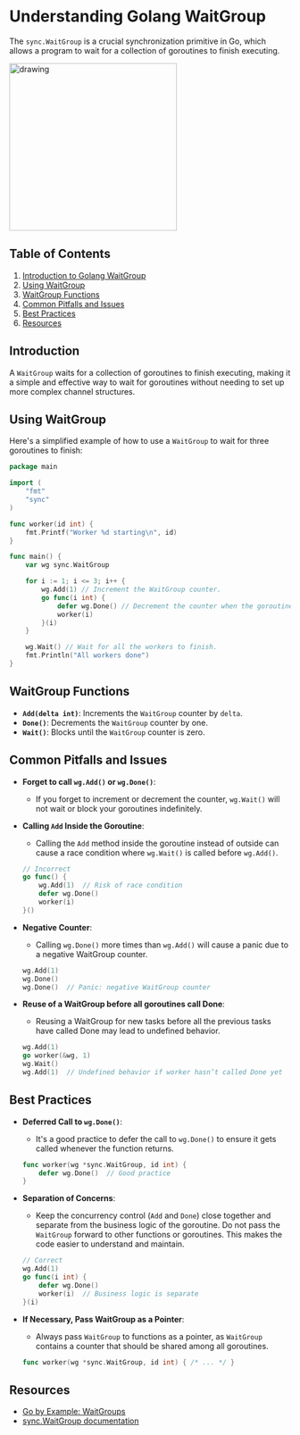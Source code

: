 # Understanding Golang WaitGroup

The `sync.WaitGroup` is a crucial synchronization primitive in Go, which allows a program to wait for a collection of
goroutines to finish executing.

<img src="../../../../docs/images/gopher_wait.png" alt="drawing" height="300"/>

## Table of Contents

1. [Introduction to Golang WaitGroup](#introduction)
2. [Using WaitGroup](#using-waitgroup)
3. [WaitGroup Functions](#waitgroup-functions)
4. [Common Pitfalls and Issues](#common-pitfalls-and-issues)
5. [Best Practices](#best-practices)
6. [Resources](#resources)

## Introduction

A `WaitGroup` waits for a collection of goroutines to finish executing, making it a simple and effective way to wait for
goroutines without needing to set up more complex channel structures.

## Using WaitGroup

Here's a simplified example of how to use a `WaitGroup` to wait for three goroutines to finish:

```go
package main

import (
	"fmt"
	"sync"
)

func worker(id int) {
	fmt.Printf("Worker %d starting\n", id)
}

func main() {
	var wg sync.WaitGroup

	for i := 1; i <= 3; i++ {
		wg.Add(1) // Increment the WaitGroup counter.
		go func(i int) {
			defer wg.Done() // Decrement the counter when the goroutine completes.
			worker(i)
		}(i)
	}

	wg.Wait() // Wait for all the workers to finish.
	fmt.Println("All workers done")
}
```

## WaitGroup Functions

- **`Add(delta int)`**: Increments the `WaitGroup` counter by `delta`.
- **`Done()`**: Decrements the `WaitGroup` counter by one.
- **`Wait()`**: Blocks until the `WaitGroup` counter is zero.


## Common Pitfalls and Issues

- **Forget to call `wg.Add()` or `wg.Done()`**:
    - If you forget to increment or decrement the counter, `wg.Wait()` will not wait or block your goroutines
      indefinitely.


- **Calling `Add` Inside the Goroutine**:
    - Calling the `Add` method inside the goroutine instead of outside can cause a race condition where `wg.Wait()` is
      called before `wg.Add()`.

    ```go
    // Incorrect
    go func() {
        wg.Add(1)  // Risk of race condition
        defer wg.Done()
        worker(i)
    }()
    ```

- **Negative Counter**:
    - Calling `wg.Done()` more times than `wg.Add()` will cause a panic due to a negative WaitGroup counter.
    ```go
    wg.Add(1)
    wg.Done()
    wg.Done()  // Panic: negative WaitGroup counter
    ```

- **Reuse of a WaitGroup before all goroutines call Done**:
    - Reusing a WaitGroup for new tasks before all the previous tasks have called Done may lead to undefined behavior.
    ```go
    wg.Add(1)
    go worker(&wg, 1)
    wg.Wait()
    wg.Add(1)  // Undefined behavior if worker hasn’t called Done yet
    ```

## Best Practices

- **Deferred Call to `wg.Done()`**:
    - It's a good practice to defer the call to `wg.Done()` to ensure it gets called whenever the function returns.
    ```go
    func worker(wg *sync.WaitGroup, id int) {
        defer wg.Done()  // Good practice
    }
    ```

- **Separation of Concerns**:
    - Keep the concurrency control (`Add` and `Done`) close together and separate from the business logic of the
      goroutine. Do not pass the `WaitGroup` forward to other functions or goroutines. This makes the code easier to
      understand and maintain.

    ```go
    // Correct
    wg.Add(1)
    go func(i int) {
        defer wg.Done()
        worker(i)  // Business logic is separate
    }(i)
    ```

- **If Necessary, Pass WaitGroup as a Pointer**:
    - Always pass `WaitGroup` to functions as a pointer, as `WaitGroup` contains a counter that should be shared among
      all goroutines.
    ```go
    func worker(wg *sync.WaitGroup, id int) { /* ... */ }
    ```

## Resources

- [Go by Example: WaitGroups](https://gobyexample.com/waitgroups)
- [sync.WaitGroup documentation](https://pkg.go.dev/sync#WaitGroup)